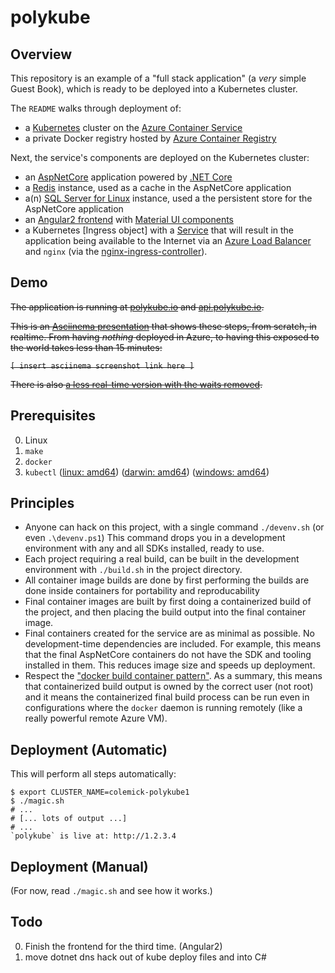# polykube

## Overview

This repository is an example of a "full stack application" (a *very* simple Guest Book), which is ready to be deployed into a Kubernetes cluster.

The `README` walks through deployment of:

  * a [Kubernetes](http://kubernetes.io/) cluster on the [Azure Container Service](https://azure.microsoft.com/en-us/services/container-service/)
  * a private Docker registry hosted by [Azure Container Registry](https://azure.microsoft.com/en-us/services/container-registry/)

Next, the service's components are deployed on the Kubernetes cluster:

  * an [AspNetCore](https://docs.microsoft.com/en-us/aspnet/core/) application powered by [.NET Core](https://www.microsoft.com/net/core)
  * a [Redis](http://redis.io/) instance, used as a cache in the AspNetCore application
  * a(n) [SQL Server for Linux](https://www.microsoft.com/en-us/sql-server/sql-server-vnext-including-Linux) instance, used a the persistent store for the AspNetCore application
  * an [Angular2 frontend](https://angular.io/) with [Material UI components](https://material.angular.io/)
  * a Kubernetes [Ingress object] with a [Service]() that will result in the application being available to the Internet via
    an [Azure Load Balancer](https://docs.microsoft.com/en-us/azure/load-balancer/load-balancer-overview) and `nginx` (via the [nginx-ingress-controller]()).

## Demo

~~The application is running at [polykube.io](https://polykube.io) and [api.polykube.io](https://api.polykube.io/counter).~~

~~This is an [Asciinema presentation]() that shows these steps, from scratch, in realtime.
From having *nothing* deployed in Azure, to having this exposed to the world takes less than 15 minutes:~~

~~`[ insert asciinema screenshot link here ]`~~

~~There is also [a less real-time version with the waits removed]().~~

## Prerequisites

0. Linux
1. `make`
2. `docker`
3. `kubectl` ([linux: amd64](https://storage.googleapis.com/kubernetes-release/release/v1.4.6/bin/linux/amd64/kubectl)) ([darwin: amd64](https://storage.googleapis.com/kubernetes-release/release/v1.4.6/bin/darwin/amd64/kubectl)) ([windows: amd64](https://storage.googleapis.com/kubernetes-release/release/v1.4.6/bin/windows/amd64/kubectl.exe))

## Principles

 * Anyone can hack on this project, with a single command
   `./devenv.sh` (or even `.\devenv.ps1`)
   This command drops you in a development environment with any and all
   SDKs installed, ready to use.
 * Each project requiring a real build, can be built in the development
   environment with `./build.sh` in the project directory.
 * All container image builds are done by first performing the builds are done inside containers for portability and reproducability
 * Final container images are built by first doing a containerized build of the project,
   and then placing the build output into the final container image.
 * Final containers created for the service are as minimal as possible.
   No development-time dependencies are included.
   For example, this means that the final AspNetCore containers do not have the SDK
   and tooling installed in them. This reduces image size and speeds up deployment.
 * Respect the ["docker build container pattern"](http://blog.slashdeploy.com/2016/11/07/docker-build-container-pattern/).
   As a summary, this means that containerized build output is owned by the correct user (not root)
   and it means the containerized final build process can be run even in configurations where the `docker` daemon is
   running remotely (like a really powerful remote Azure VM).

## Deployment (Automatic)

This will perform all steps automatically:

```shell
$ export CLUSTER_NAME=colemick-polykube1
$ ./magic.sh
# ...
# [... lots of output ...]
# ...
`polykube` is live at: http://1.2.3.4
```

## Deployment (Manual)

(For now, read `./magic.sh` and see how it works.)

## Todo
  0. Finish the frontend for the third time. (Angular2)
  1. move dotnet dns hack out of kube deploy files and into C#

